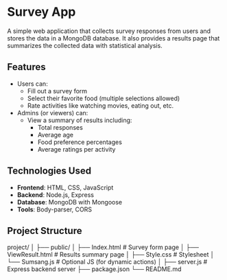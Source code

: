 # Survey App

A simple web application that collects survey responses from users and stores the data in a MongoDB database. It also provides a results page that summarizes the collected data with statistical analysis.

## Features

- Users can:
  - Fill out a survey form
  - Select their favorite food (multiple selections allowed)
  - Rate activities like watching movies, eating out, etc.
- Admins (or viewers) can:
  - View a summary of results including:
    - Total responses
    - Average age
    - Food preference percentages
    - Average ratings per activity

## Technologies Used

- **Frontend**: HTML, CSS, JavaScript
- **Backend**: Node.js, Express
- **Database**: MongoDB with Mongoose
- **Tools**: Body-parser, CORS

## Project Structure
project/
│
├── public/
│ ├── Index.html # Survey form page
│ ├── ViewResult.html # Results summary page
│ ├── Style.css # Stylesheet
│ └── Sumsang.js # Optional JS (for dynamic actions)
│
├── server.js # Express backend server
├── package.json
└── README.md
